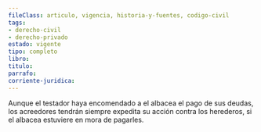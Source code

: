 ```yaml
---
fileClass: articulo, vigencia, historia-y-fuentes, codigo-civil
tags:
- derecho-civil
- derecho-privado
estado: vigente
tipo: completo
libro:
titulo:
parrafo:
corriente-juridica:
---
```

Aunque el testador haya encomendado a el albacea el pago de sus deudas, los acreedores tendrán siempre expedita su acción contra los herederos, si el albacea estuviere en mora de pagarles.